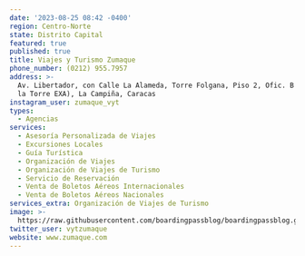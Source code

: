 ```yaml
---
date: '2023-08-25 08:42 -0400'
region: Centro-Norte
state: Distrito Capital
featured: true
published: true
title: Viajes y Turismo Zumaque
phone_number: (0212) 955.7957
address: >-
  Av. Libertador, con Calle La Alameda, Torre Folgana, Piso 2, Ofic. B (Frente a
  la Torre EXA), La Campiña, Caracas
instagram_user: zumaque_vyt
types:
  - Agencias
services:
  - Asesoría Personalizada de Viajes
  - Excursiones Locales
  - Guía Turística
  - Organización de Viajes
  - Organización de Viajes de Turismo
  - Servicio de Reservación
  - Venta de Boletos Aéreos Internacionales
  - Venta de Boletos Aéreos Nacionales
services_extra: Organización de Viajes de Turismo
image: >-
  https://raw.githubusercontent.com/boardingpassblog/boardingpassblog.github.io/main/assets/images/Zumaque.jpg
twitter_user: vytzumaque
website: www.zumaque.com
---
```

